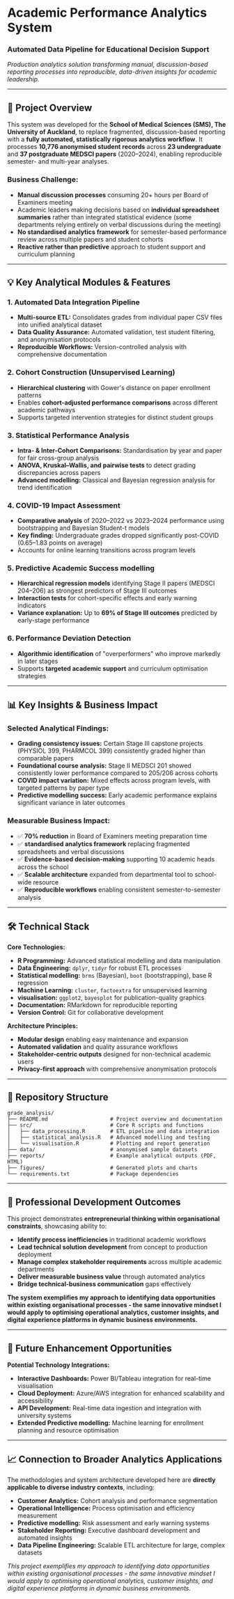 # Academic Performance Analytics System
### Automated Data Pipeline for Educational Decision Support

*Production analytics solution transforming manual, discussion-based reporting processes into reproducible, data-driven insights for academic leadership.*

---

## 🎯 Project Overview

This system was developed for the **School of Medical Sciences (SMS), The University of Auckland**, to replace fragmented, discussion-based reporting with a **fully automated, statistically rigorous analytics workflow**. It processes **10,776 anonymised student records** across **23 undergraduate** and **37 postgraduate MEDSCI papers** (2020–2024), enabling reproducible semester- and multi-year analyses.

### Business Challenge:
- **Manual discussion processes** consuming 20+ hours per Board of Examiners meeting
- Academic leaders making decisions based on **individual spreadsheet summaries** rather than integrated statistical evidence (some departments relying entirely on verbal discussions during the meeting)
- **No standardised analytics framework** for semester-based performance review across multiple papers and student cohorts
- **Reactive rather than predictive** approach to student support and curriculum planning

---

## 💡 Key Analytical Modules & Features

### 1. **Automated Data Integration Pipeline**
- **Multi-source ETL:** Consolidates grades from individual paper CSV files into unified analytical dataset
- **Data Quality Assurance:** Automated validation, test student filtering, and anonymisation protocols
- **Reproducible Workflows:** Version-controlled analysis with comprehensive documentation

### 2. **Cohort Construction (Unsupervised Learning)**
- **Hierarchical clustering** with Gower's distance on paper enrollment patterns
- Enables **cohort-adjusted performance comparisons** across different academic pathways
- Supports targeted intervention strategies for distinct student groups

### 3. **Statistical Performance Analysis**
- **Intra- & Inter-Cohort Comparisons:** Standardisation by year and paper for fair cross-group analysis
- **ANOVA, Kruskal–Wallis, and pairwise tests** to detect grading discrepancies across papers
- **Advanced modelling:** Classical and Bayesian regression analysis for trend identification

### 4. **COVID-19 Impact Assessment**
- **Comparative analysis** of 2020–2022 vs 2023–2024 performance using bootstrapping and Bayesian Student-t models
- **Key finding:** Undergraduate grades dropped significantly post-COVID (0.65–1.83 points on average)
- Accounts for online learning transitions across program levels

### 5. **Predictive Academic Success modelling**
- **Hierarchical regression models** identifying Stage II papers (MEDSCI 204–206) as strongest predictors of Stage III outcomes
- **Interaction tests** for cohort-specific effects and early warning indicators
- **Variance explanation:** Up to **69% of Stage III outcomes** predicted by early-stage performance

### 6. **Performance Deviation Detection**
- **Algorithmic identification** of "overperformers" who improve markedly in later stages
- Supports **targeted academic support** and curriculum optimisation strategies

---

## 📊 Key Insights & Business Impact

### Selected Analytical Findings:
- **Grading consistency issues:** Certain Stage III capstone projects (PHYSIOL 399, PHARMCOL 399) consistently graded higher than comparable papers
- **Foundational course analysis:** Stage II MEDSCI 201 showed consistently lower performance compared to 205/206 across cohorts
- **COVID impact variation:** Mixed effects across program levels, with targeted patterns by paper type
- **Predictive modelling success:** Early academic performance explains significant variance in later outcomes

### Measurable Business Impact:
- ✅ **70% reduction** in Board of Examiners meeting preparation time
- ✅ **standardised analytics framework** replacing fragmented spreadsheets and verbal discussions
- ✅ **Evidence-based decision-making** supporting 10 academic heads across the school
- ✅ **Scalable architecture** expanded from departmental tool to school-wide resource
- ✅ **Reproducible workflows** enabling consistent semester-to-semester analysis

---

## 🛠️ Technical Stack

**Core Technologies:**
- **R Programming:** Advanced statistical modelling and data manipulation
- **Data Engineering:** `dplyr`, `tidyr` for robust ETL processes
- **Statistical modelling:** `brms` (Bayesian), `boot` (bootstrapping), base R regression
- **Machine Learning:** `cluster`, `factoextra` for unsupervised learning
- **visualisation:** `ggplot2`, `bayesplot` for publication-quality graphics
- **Documentation:** RMarkdown for reproducible reporting
- **Version Control:** Git for collaborative development

**Architecture Principles:**
- **Modular design** enabling easy maintenance and expansion
- **Automated validation** and quality assurance workflows
- **Stakeholder-centric outputs** designed for non-technical academic users
- **Privacy-first approach** with comprehensive anonymisation protocols

---

## 📂 Repository Structure

```
grade_analysis/
├── README.md                    # Project overview and documentation
├── src/                         # Core R scripts and functions
│   ├── data_processing.R        # ETL pipeline and data integration
│   ├── statistical_analysis.R   # Advanced modelling and testing
│   └── visualisation.R          # Plotting and report generation
├── data/                        # anonymised sample datasets
├── reports/                     # Example analytical outputs (PDF, HTML)
├── figures/                     # Generated plots and charts
└── requirements.txt             # Package dependencies
```

---

## 🚀 Professional Development Outcomes

This project demonstrates **entrepreneurial thinking within organisational constraints**, showcasing ability to:

- **Identify process inefficiencies** in traditional academic workflows
- **Lead technical solution development** from concept to production deployment
- **Manage complex stakeholder requirements** across multiple academic departments
- **Deliver measurable business value** through automated analytics
- **Bridge technical-business communication** gaps effectively

**The system exemplifies my approach to identifying data opportunities within existing organisational processes - the same innovative mindset I would apply to optimising operational analytics, customer insights, and digital experience platforms in dynamic business environments.**

---

## 🔮 Future Enhancement Opportunities

**Potential Technology Integrations:**
- **Interactive Dashboards:** Power BI/Tableau integration for real-time visualisation
- **Cloud Deployment:** Azure/AWS integration for enhanced scalability and accessibility
- **API Development:** Real-time data ingestion and integration with university systems
- **Extended Predictive modelling:** Machine learning for enrollment planning and resource optimisation

---

## 📈 Connection to Broader Analytics Applications

The methodologies and system architecture developed here are **directly applicable to diverse industry contexts**, including:

- **Customer Analytics:** Cohort analysis and performance segmentation
- **Operational Intelligence:** Process optimisation and efficiency measurement
- **Predictive modelling:** Risk assessment and early warning systems
- **Stakeholder Reporting:** Executive dashboard development and automated insights
- **Data Pipeline Engineering:** Scalable ETL architecture for large, complex datasets

*This project exemplifies my approach to identifying data opportunities within existing organisational processes - the same innovative mindset I would apply to optimising operational analytics, customer insights, and digital experience platforms in dynamic business environments.*
